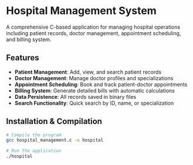 # Hospital Management System

A comprehensive C-based application for managing hospital operations including patient records, doctor management, appointment scheduling, and billing system.

## Features

- **Patient Management**: Add, view, and search patient records
- **Doctor Management**: Manage doctor profiles and specializations  
- **Appointment Scheduling**: Book and track patient-doctor appointments
- **Billing System**: Generate detailed bills with automatic calculations
- **Data Persistence**: All records saved in binary files
- **Search Functionality**: Quick search by ID, name, or specialization

## Installation & Compilation

```bash
# Compile the program
gcc hospital_management.c -o hospital

# Run the application
./hospital
